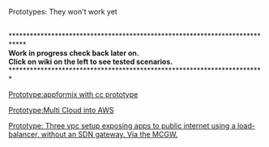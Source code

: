 Prototypes: They won't work yet

<br/>****************************************************************************
<br/>**Work in progress check back later on. 
<br/>**Click on wiki on the left to see tested scenarios.
<br/>****************************************************************************

[Prototype:appformix with cc prototype](wikis/prototype:-Appformix-deployed-with-Contrail-Command)


[Prototype:Multi Cloud into AWS](wikis/prototype:-multi-cloud-into-aws)

[Prototype: Three vpc setup exposing apps to public internet using a load-balancer, without an SDN gateway. Via the MCGW.](wikis/Prototype:-three-vpc-setup-exposing-apps-to-public-internet-using-a-load-balancer,-without-an-SDN-gateway.-Via-the-MCGW.)
